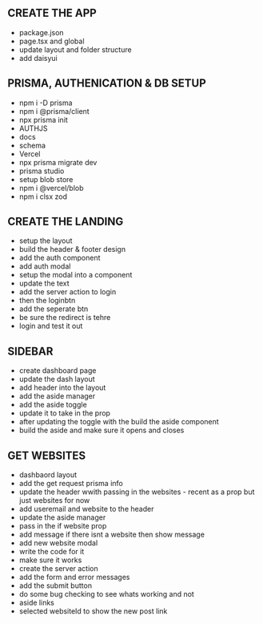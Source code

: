 ## CREATE THE APP
- package.json
- page.tsx and global
- update layout and folder structure
- add daisyui
 


## PRISMA, AUTHENICATION & DB SETUP
- npm i -D prisma
- npm i @prisma/client
- npx prisma init
- AUTHJS
- docs
- schema
- Vercel
- npx prisma migrate dev
- prisma studio
- setup blob store
- npm i @vercel/blob
- npm i clsx zod

## CREATE THE LANDING
- setup the layout
- build the header & footer design
- add the auth component
- add auth modal
- setup the modal into a component
- update the text
- add the server action to login
- then the loginbtn
 - add the seperate btn
 - be sure the redirect is tehre
 - login and test it out


## SIDEBAR
- create dashboard page
- update the dash layout
- add header into the layout
- add the aside manager
- add the aside toggle
- update it to take in the prop
- after updating the toggle with the build the aside component
- build the aside and make sure it opens and closes


## GET WEBSITES 
- dashbaord layout
- add the get request prisma info
- update the header wwith passing in the websites  - recent as a prop but just websites for now
- add useremail and website to the header
- update the aside manager
- pass in the if website prop
- add message if there isnt a website then show  message
- add new website modal
- write the code for it
- make sure it works 
- create the server action
- add the form and error messages 
- add the submit button
- do some bug checking to see whats working and not
- aside links
- selected websiteId to show the new post link




